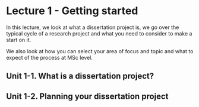 # Lecture 1 - Getting started

In this lecture, we look at what a dissertation project is, we go over the typical cycle of a research project and what you need to consider to make a start on it.

We also look at how you can select your area of focus and topic and what to expect of the process at MSc level.

## Unit 1-1. What is a dissertation project?
## Unit 1-2. Planning your dissertation project





